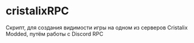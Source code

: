 # cristalixRPC
Скрипт, для создания видимости игры на одном из серверов Cristalix Modded, путём работы с Discord RPC
